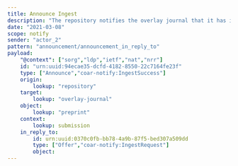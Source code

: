 ```yaml
---
title: Announce Ingest
description: "The repository notifies the overlay journal that it has ingested the resource"
date: "2021-03-08"
scope: notify
sender: "actor_2"
pattern: "announcement/announcement_in_reply_to"
payload:
    "@context": ["sorg","ldp","ietf","nat","nrr"]
    id: "urn:uuid:94ecae35-dcfd-4182-8550-22c7164fe23f"
    type: ["Announce","coar-notify:IngestSuccess"]
    origin:
        lookup: "repository"
    target:
        lookup: "overlay-journal"
    object:
        lookup: "preprint"
    context:
        lookup: submission
    in_reply_to:
        id: urn:uuid:0370c0fb-bb78-4a9b-87f5-bed307a509dd
        type: ["Offer","coar-notify:IngestRequest"]
        object: 
---
```


